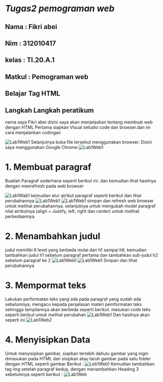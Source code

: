 # *Tugas2 pemograman web*
## Nama : Fikri abei
## Nim  : 312010417
## kelas : TI.20.A.1
## Matkul : Pemograman web
## Belajar Tag HTML

## Langkah Langkah peratikum

nama saya Fikri abei disini saya akan menjelaskan tentang membuat web dengan HTML
Pertama siapkan Visual setudio code dan browser.dan ini cara menjalankan codingan

![Lab1Web1](Gambar/ss1.png)
Selanjutnya buka file tersebut menggunakan browser. Disini saya menggunakan Google Chrome
![Lab1Web1](Gambar/ss2.png)

# 1. Membuat paragraf
Buatlah Paragraf sederhana seperti berikut ini. dan kemudian lihat hasilnya dengan menrefresh pada web browser

![Lab1Wab1](Gambar/ss3.png)
kemudian atur atribut paragraf seperti berikut dan lihat perubahannya 
![Lab1Web1](Gambar/ss4.png)
![Lab1Web1](Gambar/ss5.png)
simpan dan refresh web browser untuk melihat perubahannya. selanjutnya untuk mengubah model paragraf nilai atributnya (align = Justify, left, right dan center) untuk melihat perbedaannya

# 2. Menambahkan judul
judul memiliki 6 level yang berbeda mulai dari h1 sampai h6. kemudian tambahkan judul h1 sebelum paragraf pertama dan tambahkan sub-judul h2 sebelum paragraf ke 2 
![Lab1Web1](Gambar/ss6.png)
![Lab1Web1](Gambar/ss7.png)
Simpan dan lihat perubahannya

# 3. Mempormat teks
Lakukan performatan teks yang ada pada paragraf yang sudah ada sebelumnya, mengacu kepada penjelasan materi pemformatan teks sehingga tampilannya akan berbeda seperti berikut.
masukan code teks seperti berikut untuk melihat perubahan 
![Lab1Web1](Gambar/ss.png)
Dan hasilnya akan seperti ini
![Lab1Web2](Gambar/ss7.png)

# 4. Menyisipkan Data
Untuk menyisipkan gambar, siapkan terlebih dahulu gambar yang ingin dimasukan pada HTML dan sisipkan atau taruh gambar pada satu folder dengan HTML seperti gambar Berikut :
![Leb1Web1](Gambar/ss10.png)
Kemudian tambahkan tag img setelah paragraf kedua, dengan menambahkan Heading 3 sebelumnya seperti berikut :
![Lab1Web](Gambar/ss11.png)